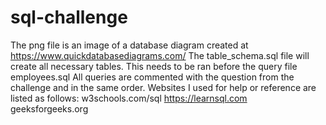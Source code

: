 # sql-challenge

The png file is an image of a database diagram created at https://www.quickdatabasediagrams.com/
The table_schema.sql file will create all necessary tables. 
This needs to be ran before the query file employees.sql
All queries are commented with the question from the challenge and in the same order.
Websites I used for help or reference are listed as follows:
	w3schools.com/sql
	https://learnsql.com
	geeksforgeeks.org
